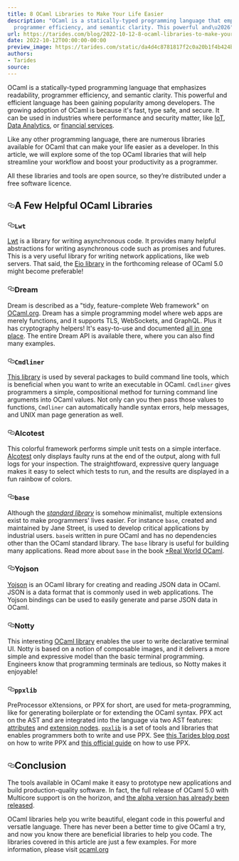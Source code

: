 ```yaml
---
title: 8 OCaml Libraries to Make Your Life Easier
description: "OCaml is a statically-typed programming language that emphasizes readability,
  programmer efficiency, and semantic clarity. This powerful and\u2026"
url: https://tarides.com/blog/2022-10-12-8-ocaml-libraries-to-make-your-life-easier
date: 2022-10-12T00:00:00-00:00
preview_image: https://tarides.com/static/da4d4c8781817f2c0a20b1f4b424b4c9/97432/libraries.jpg
authors:
- Tarides
source:
---
```


<p>OCaml is a statically-typed programming language that emphasizes readability, programmer efficiency, and semantic clarity. This powerful and efficient language has been gaining popularity among developers. The growing adoption of OCaml is because it's fast, type safe, and secure. It can be used in industries where performance and security matter, like <a href="https://ocaml.org/success-stories/sensor-analytics-and-automation-platform-for-sustainable-agriculture">IoT</a>, <a href="https://ocaml.org/success-stories/peta-byte-scale-web-crawler">Data Analytics</a>, or <a href="https://ocaml.org/success-stories/large-scale-trading-system">financial services</a>.</p>
<p>Like any other programming language, there are numerous libraries available for OCaml that can make your life easier as a developer. In this article, we will explore some of the top OCaml libraries that will help streamline your workflow and boost your productivity as a programmer.</p>
<p>All these libraries and tools are open source, so they&rsquo;re distributed under a free software licence.</p>
<h2 style="position:relative;"><a href="https://tarides.com/feed.xml#a-few-helpful-ocaml-libraries" aria-label="a few helpful ocaml libraries permalink" class="anchor before"><svg aria-hidden="true" focusable="false" height="16" version="1.1" viewbox="0 0 16 16" width="16"><path fill-rule="evenodd" d="M4 9h1v1H4c-1.5 0-3-1.69-3-3.5S2.55 3 4 3h4c1.45 0 3 1.69 3 3.5 0 1.41-.91 2.72-2 3.25V8.59c.58-.45 1-1.27 1-2.09C10 5.22 8.98 4 8 4H4c-.98 0-2 1.22-2 2.5S3 9 4 9zm9-3h-1v1h1c1 0 2 1.22 2 2.5S13.98 12 13 12H9c-.98 0-2-1.22-2-2.5 0-.83.42-1.64 1-2.09V6.25c-1.09.53-2 1.84-2 3.25C6 11.31 7.55 13 9 13h4c1.45 0 3-1.69 3-3.5S14.5 6 13 6z"></path></svg></a>A Few Helpful OCaml Libraries</h2>
<h3 style="position:relative;"><a href="https://tarides.com/feed.xml#lwt" aria-label="lwt permalink" class="anchor before"><svg aria-hidden="true" focusable="false" height="16" version="1.1" viewbox="0 0 16 16" width="16"><path fill-rule="evenodd" d="M4 9h1v1H4c-1.5 0-3-1.69-3-3.5S2.55 3 4 3h4c1.45 0 3 1.69 3 3.5 0 1.41-.91 2.72-2 3.25V8.59c.58-.45 1-1.27 1-2.09C10 5.22 8.98 4 8 4H4c-.98 0-2 1.22-2 2.5S3 9 4 9zm9-3h-1v1h1c1 0 2 1.22 2 2.5S13.98 12 13 12H9c-.98 0-2-1.22-2-2.5 0-.83.42-1.64 1-2.09V6.25c-1.09.53-2 1.84-2 3.25C6 11.31 7.55 13 9 13h4c1.45 0 3-1.69 3-3.5S14.5 6 13 6z"></path></svg></a><strong><code>Lwt</code></strong></h3>
<p><a href="https://github.com/ocsigen/lwt">Lwt</a> is a library for writing asynchronous code. It provides many helpful abstractions for writing asynchronous code such as promises and futures. This is a very useful library for writing network applications, like web servers. That said, the <a href="https://ocaml.org/p/eio/0.5">Eio library</a> in the forthcoming release of OCaml 5.0 might become preferable!</p>
<h3 style="position:relative;"><a href="https://tarides.com/feed.xml#dream" aria-label="dream permalink" class="anchor before"><svg aria-hidden="true" focusable="false" height="16" version="1.1" viewbox="0 0 16 16" width="16"><path fill-rule="evenodd" d="M4 9h1v1H4c-1.5 0-3-1.69-3-3.5S2.55 3 4 3h4c1.45 0 3 1.69 3 3.5 0 1.41-.91 2.72-2 3.25V8.59c.58-.45 1-1.27 1-2.09C10 5.22 8.98 4 8 4H4c-.98 0-2 1.22-2 2.5S3 9 4 9zm9-3h-1v1h1c1 0 2 1.22 2 2.5S13.98 12 13 12H9c-.98 0-2-1.22-2-2.5 0-.83.42-1.64 1-2.09V6.25c-1.09.53-2 1.84-2 3.25C6 11.31 7.55 13 9 13h4c1.45 0 3-1.69 3-3.5S14.5 6 13 6z"></path></svg></a><strong>Dream</strong></h3>
<p>Dream is described as a &quot;tidy, feature-complete Web framework&quot; on <a href="https://ocaml.org/p/dream/1.0.0~alpha4">OCaml.org</a>. Dream has a simple programming model where web apps are merely functions, and it supports TLS, WebSockets, and GraphQL. Plus it has cryptography helpers! It's easy-to-use and documented <a href="https://aantron.github.io/dream/">all in one place</a>. The entire Dream API is available there, where you can also find many examples.</p>
<h3 style="position:relative;"><a href="https://tarides.com/feed.xml#cmdliner" aria-label="cmdliner permalink" class="anchor before"><svg aria-hidden="true" focusable="false" height="16" version="1.1" viewbox="0 0 16 16" width="16"><path fill-rule="evenodd" d="M4 9h1v1H4c-1.5 0-3-1.69-3-3.5S2.55 3 4 3h4c1.45 0 3 1.69 3 3.5 0 1.41-.91 2.72-2 3.25V8.59c.58-.45 1-1.27 1-2.09C10 5.22 8.98 4 8 4H4c-.98 0-2 1.22-2 2.5S3 9 4 9zm9-3h-1v1h1c1 0 2 1.22 2 2.5S13.98 12 13 12H9c-.98 0-2-1.22-2-2.5 0-.83.42-1.64 1-2.09V6.25c-1.09.53-2 1.84-2 3.25C6 11.31 7.55 13 9 13h4c1.45 0 3-1.69 3-3.5S14.5 6 13 6z"></path></svg></a><strong><code>Cmdliner</code></strong></h3>
<p><a href="https://ocaml.org/p/cmdliner/1.1.0/doc/index.html">This library</a> is used by several packages to build command line tools, which is beneficial when you want to write an executable in OCaml. <code>Cmdliner</code> gives programmers a simple, compositional method for turning command line arguments into OCaml values. Not only can you then pass those values to functions, <code>Cmdliner</code> can automatically handle syntax errors, help messages, and UNIX man page generation as well.</p>
<h3 style="position:relative;"><a href="https://tarides.com/feed.xml#alcotest" aria-label="alcotest permalink" class="anchor before"><svg aria-hidden="true" focusable="false" height="16" version="1.1" viewbox="0 0 16 16" width="16"><path fill-rule="evenodd" d="M4 9h1v1H4c-1.5 0-3-1.69-3-3.5S2.55 3 4 3h4c1.45 0 3 1.69 3 3.5 0 1.41-.91 2.72-2 3.25V8.59c.58-.45 1-1.27 1-2.09C10 5.22 8.98 4 8 4H4c-.98 0-2 1.22-2 2.5S3 9 4 9zm9-3h-1v1h1c1 0 2 1.22 2 2.5S13.98 12 13 12H9c-.98 0-2-1.22-2-2.5 0-.83.42-1.64 1-2.09V6.25c-1.09.53-2 1.84-2 3.25C6 11.31 7.55 13 9 13h4c1.45 0 3-1.69 3-3.5S14.5 6 13 6z"></path></svg></a><strong>Alcotest</strong></h3>
<p>This colorful framework performs simple unit tests on a simple interface. <a href="https://github.com/mirage/alcotest">Alcotest</a> only displays faulty runs at the end of the output, along with full logs for your inspection. The straightfoward, expressive query language makes it easy to select which tests to run, and the results are displayed in a fun rainbow of colors.</p>
<h3 style="position:relative;"><a href="https://tarides.com/feed.xml#base" aria-label="base permalink" class="anchor before"><svg aria-hidden="true" focusable="false" height="16" version="1.1" viewbox="0 0 16 16" width="16"><path fill-rule="evenodd" d="M4 9h1v1H4c-1.5 0-3-1.69-3-3.5S2.55 3 4 3h4c1.45 0 3 1.69 3 3.5 0 1.41-.91 2.72-2 3.25V8.59c.58-.45 1-1.27 1-2.09C10 5.22 8.98 4 8 4H4c-.98 0-2 1.22-2 2.5S3 9 4 9zm9-3h-1v1h1c1 0 2 1.22 2 2.5S13.98 12 13 12H9c-.98 0-2-1.22-2-2.5 0-.83.42-1.64 1-2.09V6.25c-1.09.53-2 1.84-2 3.25C6 11.31 7.55 13 9 13h4c1.45 0 3-1.69 3-3.5S14.5 6 13 6z"></path></svg></a><strong><code>base</code></strong></h3>
<p>Although the <a href="https://dev.realworldocaml.org/prologue.html#the-core-standard-library"><em>standard library</em></a> is somehow minimalist, multiple extensions exist to make programmers' lives easier. For instance <code>base</code>, created and maintained by Jane Street, is used to develop critical applications by industrial users. <code>base</code>is written in pure OCaml and has no dependencies other than the OCaml standard library. The <code>base</code> library is useful for building many applications. Read more about <code>base</code> in the book <a href="https://dev.realworldocaml.org/prologue.html#the-core-standard-library">*Real World OCaml</a>.</p>
<h3 style="position:relative;"><a href="https://tarides.com/feed.xml#yojson" aria-label="yojson permalink" class="anchor before"><svg aria-hidden="true" focusable="false" height="16" version="1.1" viewbox="0 0 16 16" width="16"><path fill-rule="evenodd" d="M4 9h1v1H4c-1.5 0-3-1.69-3-3.5S2.55 3 4 3h4c1.45 0 3 1.69 3 3.5 0 1.41-.91 2.72-2 3.25V8.59c.58-.45 1-1.27 1-2.09C10 5.22 8.98 4 8 4H4c-.98 0-2 1.22-2 2.5S3 9 4 9zm9-3h-1v1h1c1 0 2 1.22 2 2.5S13.98 12 13 12H9c-.98 0-2-1.22-2-2.5 0-.83.42-1.64 1-2.09V6.25c-1.09.53-2 1.84-2 3.25C6 11.31 7.55 13 9 13h4c1.45 0 3-1.69 3-3.5S14.5 6 13 6z"></path></svg></a><strong>Yojson</strong></h3>
<p><a href="https://github.com/ocaml-community/yojson">Yojson</a> is an OCaml library for creating and reading JSON data in OCaml. JSON is a data format that is commonly used in web applications. The Yojson bindings can be used to easily generate and parse JSON data in OCaml.</p>
<h3 style="position:relative;"><a href="https://tarides.com/feed.xml#notty" aria-label="notty permalink" class="anchor before"><svg aria-hidden="true" focusable="false" height="16" version="1.1" viewbox="0 0 16 16" width="16"><path fill-rule="evenodd" d="M4 9h1v1H4c-1.5 0-3-1.69-3-3.5S2.55 3 4 3h4c1.45 0 3 1.69 3 3.5 0 1.41-.91 2.72-2 3.25V8.59c.58-.45 1-1.27 1-2.09C10 5.22 8.98 4 8 4H4c-.98 0-2 1.22-2 2.5S3 9 4 9zm9-3h-1v1h1c1 0 2 1.22 2 2.5S13.98 12 13 12H9c-.98 0-2-1.22-2-2.5 0-.83.42-1.64 1-2.09V6.25c-1.09.53-2 1.84-2 3.25C6 11.31 7.55 13 9 13h4c1.45 0 3-1.69 3-3.5S14.5 6 13 6z"></path></svg></a><strong>Notty</strong></h3>
<p>This interesting <a href="https://ocaml.org/p/notty/0.2.3">OCaml library</a> enables the user to write declarative terminal UI. Notty is based on a notion
of composable images, and it delivers a more simple and expressive model than the basic terminal programming. Engineers know that programming terminals are tedious, so Notty makes it enjoyable!</p>
<h3 style="position:relative;"><a href="https://tarides.com/feed.xml#ppxlib" aria-label="ppxlib permalink" class="anchor before"><svg aria-hidden="true" focusable="false" height="16" version="1.1" viewbox="0 0 16 16" width="16"><path fill-rule="evenodd" d="M4 9h1v1H4c-1.5 0-3-1.69-3-3.5S2.55 3 4 3h4c1.45 0 3 1.69 3 3.5 0 1.41-.91 2.72-2 3.25V8.59c.58-.45 1-1.27 1-2.09C10 5.22 8.98 4 8 4H4c-.98 0-2 1.22-2 2.5S3 9 4 9zm9-3h-1v1h1c1 0 2 1.22 2 2.5S13.98 12 13 12H9c-.98 0-2-1.22-2-2.5 0-.83.42-1.64 1-2.09V6.25c-1.09.53-2 1.84-2 3.25C6 11.31 7.55 13 9 13h4c1.45 0 3-1.69 3-3.5S14.5 6 13 6z"></path></svg></a><strong><code>ppxlib</code></strong></h3>
<p>PreProcessor eXtensions, or PPX for short, are used for meta-programming, like for generating boilerplate or for extending the OCaml syntax. PPX act on the AST and are integrated into the language via two AST features: <a href="https://ocaml.org/manual/attributes.html">attributes</a> and <a href="https://ocaml.org/manual/extensionnodes.html">extension nodes</a>. <a href="https://github.com/ocaml-ppx/ppxlib"><code>ppxlib</code></a> is a set of tools and libraries that enables programmers both to write and use PPX. See <a href="https://tarides.com/blog/2019-05-09-an-introduction-to-ocaml-ppx-ecosystem">this Tarides blog post</a> on how to write PPX and <a href="https://ocaml.org/docs/metaprogramming">this official guide</a> on how to use PPX.</p>
<h2 style="position:relative;"><a href="https://tarides.com/feed.xml#conclusion" aria-label="conclusion permalink" class="anchor before"><svg aria-hidden="true" focusable="false" height="16" version="1.1" viewbox="0 0 16 16" width="16"><path fill-rule="evenodd" d="M4 9h1v1H4c-1.5 0-3-1.69-3-3.5S2.55 3 4 3h4c1.45 0 3 1.69 3 3.5 0 1.41-.91 2.72-2 3.25V8.59c.58-.45 1-1.27 1-2.09C10 5.22 8.98 4 8 4H4c-.98 0-2 1.22-2 2.5S3 9 4 9zm9-3h-1v1h1c1 0 2 1.22 2 2.5S13.98 12 13 12H9c-.98 0-2-1.22-2-2.5 0-.83.42-1.64 1-2.09V6.25c-1.09.53-2 1.84-2 3.25C6 11.31 7.55 13 9 13h4c1.45 0 3-1.69 3-3.5S14.5 6 13 6z"></path></svg></a>Conclusion</h2>
<p>The tools available in OCaml make it easy to prototype new applications and build production-quality software. In fact, the full release of OCaml 5.0 with Multicore support is on the horizon, and <a href="https://tarides.com/blog/2022-06-15-ocaml-5-alpha-release">the alpha version has already been released</a>.</p>
<p>OCaml libraries help you write beautiful, elegant code in this powerful and versatle language. There has never been a better time to give OCaml a try, and now you know there are beneficial libraries to help you code. The libraries covered in this article are just a few examples. For more information, please visit <a href="https://ocaml.org/packages">ocaml.org</a></p>
